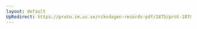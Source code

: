 ```yaml
---
layout: default
UpRedirect: https://pruto.im.uu.se/riksdagen-records-pdf/1875/prot-1875--fk--001/prot-1875--fk--001_043.pdf
---
```


